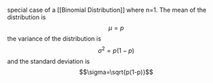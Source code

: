 special case of a [[Binomial Distribution]] where n=1. 
The mean of the distribution is $$\mu=p$$ the variance of the distribution is $$\sigma^2=p(1-p)$$ and the standard deviation is $$\sigma=\sqrt{p(1-p)}$$
